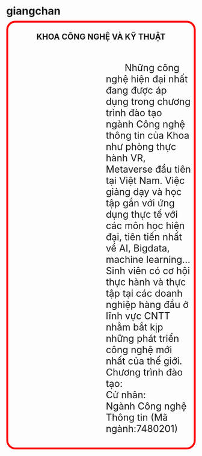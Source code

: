 # giangchan
<!DOCTYPE html>
<html>
<body>
<div style="border: 5px solid red;
border-radius: 24px; padding-top:0px;
100%; margin-top:-10px;
">
<h2 style="height: 30px;text-align: center;margin-top:0px; padding: 25px 0;"">KHOA
CÔNG NGHỆ VÀ KỸ THUẬT</h2>
<p style="font-size:25px; text-indent: 50px; padding: 0px 5px 10px 260px">Những
công nghệ hiện đại nhất đang được áp dụng trong chương trình đào tạo ngành Công nghệ
thông tin của Khoa như phòng thực hành VR, Metaverse đầu tiên tại Việt Nam. Việc
giảng dạy và học tập gắn với ứng dụng thực tế với các môn học hiện đại, tiên tiến nhất về
AI, Bigdata, machine learning…Sinh viên có cơ hội thực hành và thực tập tại các doanh
nghiệp hàng đầu ở lĩnh vực CNTT nhằm bắt kịp những phát triển công nghệ mới nhất của
thế giới.
<br>
Chương trình đào tạo: <br>
Cử nhân: <br>
Ngành Công nghệ Thông tin (Mã ngành:7480201)</p>
</div>
</body>
</html>
